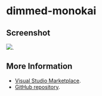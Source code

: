 # dimmed-monokai



## Screenshot
![](https://raw.githubusercontent.com/gerane/VSCodeThemes/master/gerane.Theme-dimmed-monokai/screenshot.png).


## More Information
* [Visual Studio Marketplace](https://marketplace.visualstudio.com/items/gerane.Theme-dimmed-monokai).
* [GitHub repository](https://github.com/gerane/VSCodeThemes).
